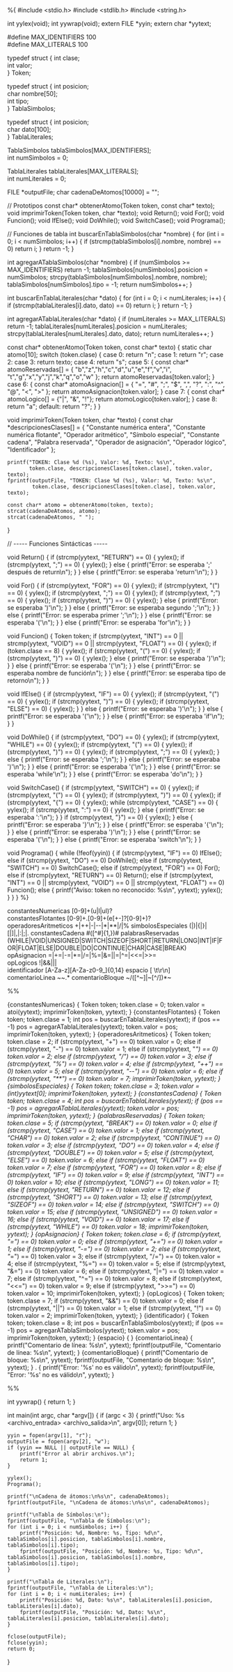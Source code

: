 %{
#include <stdio.h>
#include <stdlib.h>
#include <string.h>

int yylex(void);
int yywrap(void);
extern FILE *yyin;
extern char *yytext;

#define MAX_IDENTIFIERS 100  
#define MAX_LITERALS 100     

typedef struct {
    int clase;  
    int valor;  
} Token;

typedef struct {
    int posicion;  
    char nombre[50];  
    int tipo;  
} TablaSimbolos;

typedef struct {
    int posicion;  
    char dato[100];  
} TablaLiterales;

TablaSimbolos tablaSimbolos[MAX_IDENTIFIERS];  
int numSimbolos = 0;  

TablaLiterales tablaLiterales[MAX_LITERALS];  
int numLiterales = 0;  

FILE *outputFile;
char cadenaDeAtomos[10000] = "";

// Prototipos
const char* obtenerAtomo(Token token, const char* texto);
void imprimirToken(Token token, char *texto);
void Return();
void For();
void Funcion();
void IfElse();
void DoWhile();
void SwitchCase();
void Programa();

// Funciones de tabla
int buscarEnTablaSimbolos(char *nombre) {
    for (int i = 0; i < numSimbolos; i++) {
        if (strcmp(tablaSimbolos[i].nombre, nombre) == 0)
            return i;
    }
    return -1;
}

int agregarATablaSimbolos(char *nombre) {
    if (numSimbolos >= MAX_IDENTIFIERS) return -1;
    tablaSimbolos[numSimbolos].posicion = numSimbolos;
    strcpy(tablaSimbolos[numSimbolos].nombre, nombre);
    tablaSimbolos[numSimbolos].tipo = -1;
    return numSimbolos++;
}

int buscarEnTablaLiterales(char *dato) {
    for (int i = 0; i < numLiterales; i++) {
        if (strcmp(tablaLiterales[i].dato, dato) == 0)
            return i;
    }
    return -1;
}

int agregarATablaLiterales(char *dato) {
    if (numLiterales >= MAX_LITERALS) return -1;
    tablaLiterales[numLiterales].posicion = numLiterales;
    strcpy(tablaLiterales[numLiterales].dato, dato);
    return numLiterales++;
}

const char* obtenerAtomo(Token token, const char* texto) {
    static char atomo[10];
    switch (token.clase) {
        case 0: return "n";
        case 1: return "r";
        case 2: case 3: return texto;
        case 4: return "s";
        case 5: {
            const char* atomoReservadas[] = {
                "b","z","h","c","d","u","e","f","v","i",
                "t","g","x","y","j","k","q","o","w"
            };
            return atomoReservadas[token.valor];
        }
        case 6: {
            const char* atomoAsignacion[] = {
                "=", "#", ";", "$", ",", "?", ":", "^", "@", "<", ">"
            };
            return atomoAsignacion[token.valor];
        }
        case 7: {
            const char* atomoLogico[] = {"|", "&", "!"};
            return atomoLogico[token.valor];
        }
        case 8: return "a";
        default: return "?";
    }
}

void imprimirToken(Token token, char *texto) {
    const char *descripcionesClases[] = {
        "Constante numérica entera",
        "Constante numérica flotante",
        "Operador aritmético",
        "Símbolo especial",
        "Constante cadena",
        "Palabra reservada",
        "Operador de asignación",
        "Operador lógico",
        "Identificador"
    };

    printf("TOKEN: Clase %d (%s), Valor: %d, Texto: %s\n",
           token.clase, descripcionesClases[token.clase], token.valor, texto);
    fprintf(outputFile, "TOKEN: Clase %d (%s), Valor: %d, Texto: %s\n",
            token.clase, descripcionesClases[token.clase], token.valor, texto);

    const char* atomo = obtenerAtomo(token, texto);
    strcat(cadenaDeAtomos, atomo);
    strcat(cadenaDeAtomos, " ");
}

// ----- Funciones Sintácticas -----

void Return() {
    if (strcmp(yytext, "RETURN") == 0) {
        yylex();
        if (strcmp(yytext, ";") == 0) {
            yylex();
        } else {
            printf("Error: se esperaba ';' después de return\n");
        }
    } else {
        printf("Error: se esperaba 'return'\n");
    }
}

void For() {
    if (strcmp(yytext, "FOR") == 0) {
        yylex();
        if (strcmp(yytext, "(") == 0) {
            yylex();
            if (strcmp(yytext, ";") == 0) {
                yylex();
                if (strcmp(yytext, ";") == 0) {
                    yylex();
                    if (strcmp(yytext, ")") == 0) {
                        yylex();
                    } else {
                        printf("Error: se esperaba ')'\n");
                    }
                } else {
                    printf("Error: se esperaba segundo ';'\n");
                }
            } else {
                printf("Error: se esperaba primer ';'\n");
            }
        } else {
            printf("Error: se esperaba '('\n");
        }
    } else {
        printf("Error: se esperaba 'for'\n");
    }
}

void Funcion() {
    Token token;
    if (strcmp(yytext, "INT") == 0 || strcmp(yytext, "VOID") == 0 || strcmp(yytext, "FLOAT") == 0) {
        yylex();
        if (token.clase == 8) {
            yylex();
            if (strcmp(yytext, "(") == 0) {
                yylex();
                if (strcmp(yytext, ")") == 0) {
                    yylex();
                } else {
                    printf("Error: se esperaba ')'\n");
                }
            } else {
                printf("Error: se esperaba '('\n");
            }
        } else {
            printf("Error: se esperaba nombre de función\n");
        }
    } else {
        printf("Error: se esperaba tipo de retorno\n");
    }
}

void IfElse() {
    if (strcmp(yytext, "IF") == 0) {
        yylex();
        if (strcmp(yytext, "(") == 0) {
            yylex();
            if (strcmp(yytext, ")") == 0) {
                yylex();
                if (strcmp(yytext, "ELSE") == 0) {
                    yylex();
                }
            } else {
                printf("Error: se esperaba ')'\n");
            }
        } else {
            printf("Error: se esperaba '('\n");
        }
    } else {
        printf("Error: se esperaba 'if'\n");
    }
}

void DoWhile() {
    if (strcmp(yytext, "DO") == 0) {
        yylex();
        if (strcmp(yytext, "WHILE") == 0) {
            yylex();
            if (strcmp(yytext, "(") == 0) {
                yylex();
                if (strcmp(yytext, ")") == 0) {
                    yylex();
                    if (strcmp(yytext, ";") == 0) {
                        yylex();
                    } else {
                        printf("Error: se esperaba ';'\n");
                    }
                } else {
                    printf("Error: se esperaba ')'\n");
                }
            } else {
                printf("Error: se esperaba '('\n");
            }
        } else {
            printf("Error: se esperaba 'while'\n");
        }
    } else {
        printf("Error: se esperaba 'do'\n");
    }
}

void SwitchCase() {
    if (strcmp(yytext, "SWITCH") == 0) {
        yylex();
        if (strcmp(yytext, "(") == 0) {
            yylex();
            if (strcmp(yytext, ")") == 0) {
                yylex();
                if (strcmp(yytext, "{") == 0) {
                    yylex();
                    while (strcmp(yytext, "CASE") == 0) {
                        yylex();
                        if (strcmp(yytext, ":") == 0) {
                            yylex();
                        } else {
                            printf("Error: se esperaba ':'\n");
                        }
                    }
                    if (strcmp(yytext, "}") == 0) {
                        yylex();
                    } else {
                        printf("Error: se esperaba '}'\n");
                    }
                } else {
                    printf("Error: se esperaba '{'\n");
                }
            } else {
                printf("Error: se esperaba ')'\n");
            }
        } else {
            printf("Error: se esperaba '('\n");
        }
    } else {
        printf("Error: se esperaba 'switch'\n");
    }
}

void Programa() {
    while (!feof(yyin)) {
        if (strcmp(yytext, "IF") == 0) IfElse();
        else if (strcmp(yytext, "DO") == 0) DoWhile();
        else if (strcmp(yytext, "SWITCH") == 0) SwitchCase();
        else if (strcmp(yytext, "FOR") == 0) For();
        else if (strcmp(yytext, "RETURN") == 0) Return();
        else if (strcmp(yytext, "INT") == 0 || strcmp(yytext, "VOID") == 0 || strcmp(yytext, "FLOAT") == 0) Funcion();
        else {
            printf("Aviso: token no reconocido: %s\n", yytext);
            yylex();
        }
    }
}
%}

constantesNumericas [0-9]+(u|l|ul)?  
constantesFlotantes [0-9]+\.[0-9]+(e[+-]?[0-9]+)?  
operadoresAritmeticos \+|\+\+|\-|\-\-|\*|\*\*|\/|\%
simbolosEspeciales \(|\)|\{|\}|\[|\]|\,|\:|\;|\. 
constantesCadena #([^#]{1,})# 
palabrasReservadas (WHILE|VOID|UNSIGNED|SWITCH|SIZEOF|SHORT|RETURN|LONG|INT|IF|FOR|FLOAT|ELSE|DOUBLE|DO|CONTINUE|CHAR|CASE|BREAK)  
opAsignacion =|\+=|\-=|\*=|\/=|%=|&=|\|=|\^=|<<=|>>=  
opLogicos !|&&|\|\|  
identificador [A-Za-z][A-Za-z0-9_]{0,14}
espacio [ \t\r\n]  
comentarioLinea ~~.* 
comentarioBloque ~\/([^~]|\~[^\/])*\~ 

%%

{constantesNumericas} { Token token; token.clase = 0; token.valor = atoi(yytext); imprimirToken(token, yytext); }
{constantesFlotantes} { Token token; token.clase = 1; int pos = buscarEnTablaLiterales(yytext); if (pos == -1) pos = agregarATablaLiterales(yytext); token.valor = pos; imprimirToken(token, yytext); }
{operadoresAritmeticos} {
    Token token; token.clase = 2;
    if (strcmp(yytext, "+") == 0) token.valor = 0;
    else if (strcmp(yytext, "-") == 0) token.valor = 1;
    else if (strcmp(yytext, "*") == 0) token.valor = 2;
    else if (strcmp(yytext, "/") == 0) token.valor = 3;
    else if (strcmp(yytext, "%") == 0) token.valor = 4;
    else if (strcmp(yytext, "++") == 0) token.valor = 5;
    else if (strcmp(yytext, "--") == 0) token.valor = 6;
    else if (strcmp(yytext, "**") == 0) token.valor = 7;
    imprimirToken(token, yytext);
}
{simbolosEspeciales} { Token token; token.clase = 3; token.valor = (int)yytext[0]; imprimirToken(token, yytext); }
{constantesCadena} { Token token; token.clase = 4; int pos = buscarEnTablaLiterales(yytext); if (pos == -1) pos = agregarATablaLiterales(yytext); token.valor = pos; imprimirToken(token, yytext); }
{palabrasReservadas} {
    Token token; token.clase = 5;
    if (strcmp(yytext, "BREAK") == 0) token.valor = 0;
    else if (strcmp(yytext, "CASE") == 0) token.valor = 1;
    else if (strcmp(yytext, "CHAR") == 0) token.valor = 2;
    else if (strcmp(yytext, "CONTINUE") == 0) token.valor = 3;
    else if (strcmp(yytext, "DO") == 0) token.valor = 4;
    else if (strcmp(yytext, "DOUBLE") == 0) token.valor = 5;
    else if (strcmp(yytext, "ELSE") == 0) token.valor = 6;
    else if (strcmp(yytext, "FLOAT") == 0) token.valor = 7;
    else if (strcmp(yytext, "FOR") == 0) token.valor = 8;
    else if (strcmp(yytext, "IF") == 0) token.valor = 9;
    else if (strcmp(yytext, "INT") == 0) token.valor = 10;
    else if (strcmp(yytext, "LONG") == 0) token.valor = 11;
    else if (strcmp(yytext, "RETURN") == 0) token.valor = 12;
    else if (strcmp(yytext, "SHORT") == 0) token.valor = 13;
    else if (strcmp(yytext, "SIZEOF") == 0) token.valor = 14;
    else if (strcmp(yytext, "SWITCH") == 0) token.valor = 15;
    else if (strcmp(yytext, "UNSIGNED") == 0) token.valor = 16;
    else if (strcmp(yytext, "VOID") == 0) token.valor = 17;
    else if (strcmp(yytext, "WHILE") == 0) token.valor = 18;
    imprimirToken(token, yytext);
}
{opAsignacion} {
    Token token; token.clase = 6;
    if (strcmp(yytext, "=") == 0) token.valor = 0;
    else if (strcmp(yytext, "+=") == 0) token.valor = 1;
    else if (strcmp(yytext, "-=") == 0) token.valor = 2;
    else if (strcmp(yytext, "*=") == 0) token.valor = 3;
    else if (strcmp(yytext, "/=") == 0) token.valor = 4;
    else if (strcmp(yytext, "%=") == 0) token.valor = 5;
    else if (strcmp(yytext, "&=") == 0) token.valor = 6;
    else if (strcmp(yytext, "|=") == 0) token.valor = 7;
    else if (strcmp(yytext, "^=") == 0) token.valor = 8;
    else if (strcmp(yytext, "<<=") == 0) token.valor = 9;
    else if (strcmp(yytext, ">>=") == 0) token.valor = 10;
    imprimirToken(token, yytext);
}
{opLogicos} {
    Token token; token.clase = 7;
    if (strcmp(yytext, "&&") == 0) token.valor = 0;
    else if (strcmp(yytext, "||") == 0) token.valor = 1;
    else if (strcmp(yytext, "!") == 0) token.valor = 2;
    imprimirToken(token, yytext);
}
{identificador} {
    Token token; token.clase = 8;
    int pos = buscarEnTablaSimbolos(yytext);
    if (pos == -1) pos = agregarATablaSimbolos(yytext);
    token.valor = pos;
    imprimirToken(token, yytext);
}
{espacio} { }
{comentarioLinea} { printf("Comentario de línea: %s\n", yytext); fprintf(outputFile, "Comentario de línea: %s\n", yytext); }
{comentarioBloque} { printf("Comentario de bloque: %s\n", yytext); fprintf(outputFile, "Comentario de bloque: %s\n", yytext); }
. { printf("Error: '%s' no es válido\n", yytext); fprintf(outputFile, "Error: '%s' no es válido\n", yytext); }

%%

int yywrap() { return 1; }

int main(int argc, char *argv[]) {
    if (argc < 3) {
        printf("Uso: %s <archivo_entrada> <archivo_salida>\n", argv[0]);
        return 1;
    }

    yyin = fopen(argv[1], "r");
    outputFile = fopen(argv[2], "w");
    if (yyin == NULL || outputFile == NULL) {
        printf("Error al abrir archivos.\n");
        return 1;
    }

    yylex();
    Programa();

    printf("\nCadena de átomos:\n%s\n", cadenaDeAtomos);
    fprintf(outputFile, "\nCadena de átomos:\n%s\n", cadenaDeAtomos);

    printf("\nTabla de Símbolos:\n");
    fprintf(outputFile, "\nTabla de Símbolos:\n");
    for (int i = 0; i < numSimbolos; i++) {
        printf("Posición: %d, Nombre: %s, Tipo: %d\n", tablaSimbolos[i].posicion, tablaSimbolos[i].nombre, tablaSimbolos[i].tipo);
        fprintf(outputFile, "Posición: %d, Nombre: %s, Tipo: %d\n", tablaSimbolos[i].posicion, tablaSimbolos[i].nombre, tablaSimbolos[i].tipo);
    }

    printf("\nTabla de Literales:\n");
    fprintf(outputFile, "\nTabla de Literales:\n");
    for (int i = 0; i < numLiterales; i++) {
        printf("Posición: %d, Dato: %s\n", tablaLiterales[i].posicion, tablaLiterales[i].dato);
        fprintf(outputFile, "Posición: %d, Dato: %s\n", tablaLiterales[i].posicion, tablaLiterales[i].dato);
    }

    fclose(outputFile);
    fclose(yyin);
    return 0;
}

